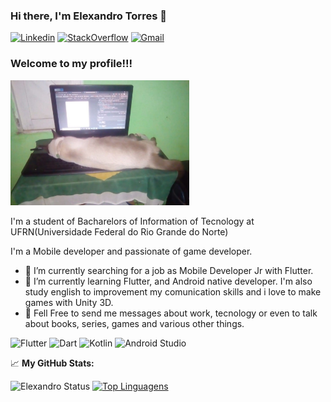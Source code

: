 ### Hi there, I'm Elexandro Torres 👋

[![Linkedin](https://img.shields.io/badge/LinkedIn-blue?style=for-the-badge&logo=Linkedin)](https://www.linkedin.com/in/elexandrotorres/)
[![StackOverflow](https://img.shields.io/badge/Stackoverflow-lightgrey?style=for-the-badge&logo=stack-overflow)](https://stackexchange.com/users/23494176/elexandro-torres)
[![Gmail](https://img.shields.io/badge/-Gmail-c14438?style=for-the-badge&logo=Gmail&logoColor=white&link=mailto:elexandro.torres@gmail.com)](mailto:elexandro.torres@gmail.com)

### Welcome to my profile!!!
<img style="margin: 0 auto" src="photos/yuki_photo.jpg" height="200">

I'm a student of Bacharelors of Information of Tecnology at UFRN(Universidade Federal do Rio Grande do Norte)

I'm a Mobile developer and passionate of game developer.

- 🔭 I’m currently searching for a job as Mobile Developer Jr with Flutter.
- 🌱 I’m currently learning Flutter, and Android native developer. I'm also study english to improvement my comunication skills and i love to make games with Unity 3D.
- 💬 Fell Free to send me messages about work, tecnology or even to  talk about books, series, games and various other things.

![Flutter](https://img.shields.io/badge/Flutter-%2302569B.svg?style=for-the-badge&logo=Flutter&logoColor=white)
![Dart](https://img.shields.io/badge/dart-%230175C2.svg?style=for-the-badge&logo=dart&logoColor=white)
![Kotlin](https://img.shields.io/badge/kotlin-%237F52FF.svg?style=for-the-badge&logo=kotlin&logoColor=white)
![Android Studio](https://img.shields.io/badge/Android%20Studio-3DDC84.svg?style=for-the-badge&logo=android-studio&logoColor=white)


📈 **My GitHub Stats:**

![Elexandro Status](https://github-readme-stats.vercel.app/api?username=ElexandroTorres&show_icons=true)
[![Top Linguagens](https://github-readme-stats.vercel.app/api/top-langs/?username=ElexandroTorres&layout=compact)](https://github.com/anuraghazra/github-readme-stats)
